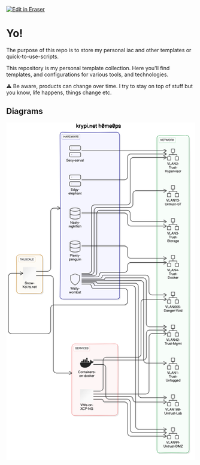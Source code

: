 <p><a target="_blank" href="https://app.eraser.io/workspace/w7KGBbqem433wRv7Y7wP" id="edit-in-eraser-github-link"><img alt="Edit in Eraser" src="https://firebasestorage.googleapis.com/v0/b/second-petal-295822.appspot.com/o/images%2Fgithub%2FOpen%20in%20Eraser.svg?alt=media&amp;token=968381c8-a7e7-472a-8ed6-4a6626da5501"></a></p>

# Yo!
The purpose of this repo is to store my personal iac and other templates or quick-to-use-scripts.

This repository is my personal template collection. Here you'll find templates, and configurations for various tools, and technologies.

⚠️ Be aware, products can change over time. I try to stay on top of stuff but you know, life happens, things change etc.


<!-- eraser-additional-content -->
## Diagrams
<!-- eraser-additional-files -->
<a href="/README-krypi.net h0me0ps-1.eraserdiagram" data-element-id="P3xiglesT1v3IJCKGm6H1"><img src="/.eraser/w7KGBbqem433wRv7Y7wP___X0sJn9MOhPegOp7fnl0MHqOu1LT2___---diagram----f02c13a2fa80e6fcf9a46e8dbf528a66-krypi-net-h0me0ps.png" alt="" data-element-id="P3xiglesT1v3IJCKGm6H1" /></a>
<!-- end-eraser-additional-files -->
<!-- end-eraser-additional-content -->
<!--- Eraser file: https://app.eraser.io/workspace/w7KGBbqem433wRv7Y7wP --->